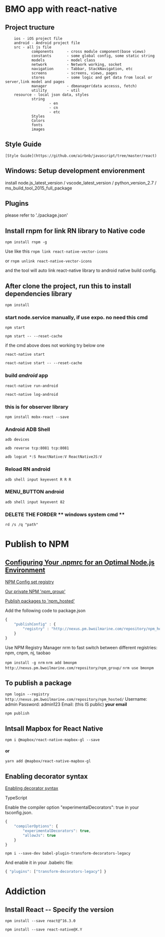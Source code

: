 # BMO app with react-native

## Project tructure

        ios - iOS project file
        android - Android project file
        src - all js file
                components      - cross module component(base views)
                constants       - some global config, some static string
                models          - model class
                network         - Network working, socket
                navigation      - Tabbar, StackNavigation, etc
                screens         - screens, views, pages
                stores          - some logic and get data from local or server,link model and pages
                manager         - dbmanager(data accesss, fetch)                        
                utility         - util
        resource - local json data, styles
                string
                        - en
                        - cn
                        - etc
                Styles
                Colors
                fonts
                images

## Style Guide
    [Style Guide](https://github.com/airbnb/javascript/tree/master/react)


## Windows: Setup development enviorenment
install node.js_latest_version / vscode_latest_version / python_version_2.7 / ms_build_tool_2015_full_package


## Plugins
please refer to './package.json'

## Install rnpm for link RN library to Native code
`npm install rnpm -g`

Use like this `rnpm link react-native-vector-icons`

or `rnpm unlink react-native-vector-icons`

and the tool will auto link react-native library to android native build config.


## After clone the project, run this to install dependencies library
`npm install`


### start node.service manually, if use expo. no need this cmd
`npm start`

`npm start -- --reset-cache`

if the cmd above does not working try below one

`react-native start`

`react-native start -- --reset-cache`

### build ***android*** app
`react-native run-android`

`react-native log-android`


### this is for observer library
`npm install mobx-react --save`


### Android ADB Shell 
`adb devices`

`adb reverse tcp:8081 tcp:8081`

`adb logcat *:S ReactNative:V ReactNativeJS:V`

### Reload RN **android**
`adb shell input keyevent R R R`

### MENU_BUTTON **android**
`adb shell input keyevent 82`

### DELETE THE FORDER ** windows system cmd **
`rd /s /q "path" `

# Publish to NPM
## [Configuring Your .npmrc for an Optimal Node.js Environment](http://nodesource.com/blog/configuring-your-npmrc-for-an-optimal-node-js-environment/)
[NPM Config set registry](https://registry.npmjs.com/)

[Our private NPM 'npm_group'](http://nexus.pm.bwoilmarine.com/repository/npm_group/)

[Publish packages to 'npm_hosted'](http://nexus.pm.bwoilmarine.com/repository/npm_hosted/)

Add the following code to package.json
```js
{
    "publishConfig" : {
        "registry" : "http://nexus.pm.bwoilmarine.com/repository/npm_hosted/"
    }
}
```

Use NPM Registry Manager nrm to fast switch between different registries: npm, cnpm, nj, taobao

`npm install -g nrm`
`nrm add bmonpm http://nexus.pm.bwoilmarine.com/repository/npm_group/`
`nrm use bmonpm`

## To publish a package
`npm login --registry http://nexus.pm.bwoilmarine.com/repository/npm_hosted/`
Username: admin
Password: admin123
Email: (this IS public) **your email**

`npm publish`

## Intsall Mapbox for React Native
`npm i @mapbox/react-native-mapbox-gl --save`
#### or
`yarn add @mapbox/react-native-mapbox-gl`


## Enabling decorator syntax
[Enabling decorator syntax](https://mobx.js.org/best/decorators.html)

TypeScript

Enable the compiler option "experimentalDecorators": true in your tsconfig.json.
```js
{
    "compilerOptions": {
        "experimentalDecorators": true,
        "allowJs": true
    }
}
```

`npm i --save-dev babel-plugin-transform-decorators-legacy`

And enable it in your .babelrc file:

```js
{ "plugins": ["transform-decorators-legacy"] }
```

# Addiction 
## Install React -- Specify the version
`npm install --save react@^16.3.0`

`npm install --save react-native@X.Y`


